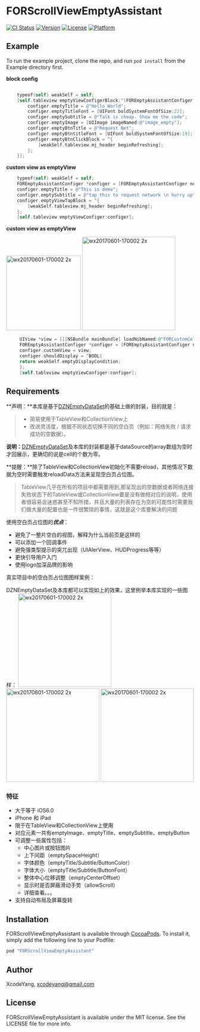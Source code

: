 # FORScrollViewEmptyAssistant

[![CI Status](http://img.shields.io/travis/ZhipingYang/FORScrollViewEmptyAssistant.svg?style=flat)](https://travis-ci.org/ZhipingYang/FORScrollViewEmptyAssistant)
[![Version](https://img.shields.io/cocoapods/v/FORScrollViewEmptyAssistant.svg?style=flat)](http://cocoapods.org/pods/FORScrollViewEmptyAssistant)
[![License](https://img.shields.io/cocoapods/l/FORScrollViewEmptyAssistant.svg?style=flat)](http://cocoapods.org/pods/FORScrollViewEmptyAssistant)
[![Platform](https://img.shields.io/cocoapods/p/FORScrollViewEmptyAssistant.svg?style=flat)](http://cocoapods.org/pods/FORScrollViewEmptyAssistant)

## Example

To run the example project, clone the repo, and run `pod install` from the Example directory first.

**block config**

```objective-c

    typeof(self) weakSelf = self;
    [self.tableview emptyViewConfigerBlock:^(FOREmptyAssistantConfiger *configer) {
        configer.emptyTitle = @"Hello World";
        configer.emptyTitleFont = [UIFont boldSystemFontOfSize:22];
        configer.emptySubtitle = @"Talk is cheap. Show me the code";
        configer.emptyImage = [UIImage imageNamed:@"image_empty"];
        configer.emptyBtnTitle = @"Request Net";
        configer.emptyBtntitleFont = [UIFont boldSystemFontOfSize:19];
        configer.emptyBtnClickBlock = ^{
            [weakSelf.tableview.mj_header beginRefreshing];
        };
    }];
```

**custom view as emptyView**

```objective-c
    typeof(self) weakSelf = self;
    FOREmptyAssistantConfiger *configer = [FOREmptyAssistantConfiger new];
    configer.emptyTitle = @"This is demo";
    configer.emptySubtitle = @"tap this to request network \n hurry up";
    configer.emptyViewTapBlock = ^{
        [weakSelf.tableview.mj_header beginRefreshing];
    };
    [self.tableview emptyViewConfiger:configer];
```
**custom view as emptyView**

<img width="200" alt="wx20170601-170002 2x" src="https://cloud.githubusercontent.com/assets/9360037/26672453/cfdd51ea-46eb-11e7-8746-1bacf58dfe8d.png"> <img width="250" alt="wx20170601-170002 2x" src="https://cloud.githubusercontent.com/assets/9360037/26672501/0263db48-46ec-11e7-9000-2400e71e1a3f.jpeg">

```objective-c
     UIView *view = [[[NSBundle mainBundle] loadNibNamed:@"FORCustomCell" owner:nil options:nil] firstObject];
     FOREmptyAssistantConfiger *configer = [FOREmptyAssistantConfiger new];
     configer.customView = view;
     configer.shouldDisplay = ^BOOL{
     return weakSelf.emptyDisplayCondition;
     };
     [self.tableview emptyViewConfiger:configer];
```

## Requirements
**声明：**本库是基于[DZNEmptyDataSet](https://github.com/dzenbot/DZNEmptyDataSet)的基础上做的封装，目的就是：
>- 简易使用于TableView和CollectionView上
>- 改进灵活度，根据不同状态切换不同的空白页（例如：网络失败 / 请求成功的空数据）。

**说明：**[DZNEmptyDataSet](https://github.com/dzenbot/DZNEmptyDataSet)及本库的封装都是基于dataSource的array数组为空时才回展示，更确切的说是cell的个数为零。

**提醒：**除了TableView和CollectionView初始化不需要reload，其他情况下数据为空时需要触发reloadData方法来呈现空白页占位图。

> TableView几乎在所有的项目中都需要用到,那呈现出的空数据或者网络连接失败状态下的TableView或CollectionView要是没有做相对应的说明，使用者很容易会迷惑甚至不知所措，并且大量的列表存在为空的可能性时需要我们做大量的配置也是一件很繁琐的事情，这就是这个库要解决的问题

使用空白页占位图的***优点***：

- 避免了一整片空白的视图，解释为什么当前页是这样的
- 可以添加一个回调事件
- 避免强类型提示的突兀出现（UIAlerView、HUDProgress等等）
- 更快引导用户入门
- 使用logo加深品牌的影响

真实项目中的空白页占位图图样案例：

DZNEmptyDataSet及本库都可以实现如上的效果，这里例举本库实现的一些图样：
<img width="250" alt="wx20170601-170002 2x" src="https://cloud.githubusercontent.com/assets/9360037/26672500/0260edac-46ec-11e7-9026-d22a5dcdd1fd.jpeg"> <img width="250" alt="wx20170601-170002 2x" src="https://cloud.githubusercontent.com/assets/9360037/26672502/0268a2cc-46ec-11e7-9594-4d81a1626748.jpeg"> <img width="250" alt="wx20170601-170002 2x" src="https://cloud.githubusercontent.com/assets/9360037/26672503/02751372-46ec-11e7-9916-4ed6d69052dc.jpeg">

### 特征
- 大于等于 iOS6.0
- iPhone 和 iPad
- 限于在TableView和CollectionView上使用
- 对应元素一共有emptyImage、emptyTitle、emptySubtitle、emptyButton
- 可调整一些属性包括：
	- 中心图片或按钮图片
	- 上下间距（emptySpaceHeight）
	- 字体颜色（emptyTitle/Subtitle/ButtonColor）
	- 字体大小（emptyTitle/Subtitle/ButtonFont）
	- 整体中心位移调整（emptyCenterOffset）
	- 显示时是否屏蔽滑动手势（allowScroll）
	- 详细查看。。。
- 支持自动布局及屏幕旋转

## Installation

FORScrollViewEmptyAssistant is available through [CocoaPods](http://cocoapods.org). To install
it, simply add the following line to your Podfile:

```ruby
pod "FORScrollViewEmptyAssistant"
```

## Author

XcodeYang, xcodeyang@gmail.com

## License

FORScrollViewEmptyAssistant is available under the MIT license. See the LICENSE file for more info.
